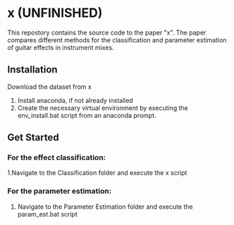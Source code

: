 # x (UNFINISHED)

This repostory contains the source code to the paper "x". The paper compares different methods for the classification and parameter estimation of guitar effects in instrument mixes.

## Installation

Download the dataset from x

1. Install anaconda, if not already installed
2. Create the necessary virtual environment by executing the env_install.bat script from an anaconda prompt.

## Get Started

### For the effect classification: 
1.Navigate to the Classification folder and execute the x script


### For the parameter estimation:
1. Navigate to the Parameter Estimation folder and execute the param_est.bat script
